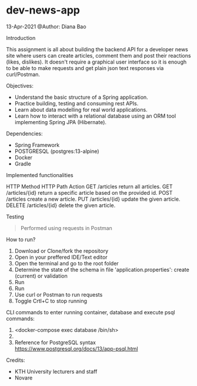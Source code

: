 # dev-news-app
13-Apr-2021
@Author: Diana Bao

Introduction

This assignment is all about building the backend API for a developer news site where users can create articles, comment them and post their reactions (likes, dislikes). It doesn't require a graphical user interface so it is enough to be able to make requests and get plain json text responses via curl/Postman.

Objectives:
- Understand the basic structure of a Spring application.
- Practice building, testing and consuming rest APIs.
- Learn about data modelling for real world applications.
- Learn how to interact with a relational database using an ORM tool implementing Spring JPA (Hibernate).

Dependencies:
- Spring Framework
- POSTGRESQL (postgres:13-alpine)
- Docker
- Gradle
 
Implemented functionalities

HTTP Method	HTTP Path	Action
GET	/articles	return all articles.
GET	/articles/{id}	return a specific article based on the provided id.
POST	/articles	create a new article.
PUT	/articles/{id}	update the given article.
DELETE	/articles/{id}	delete the given article.

Testing
> Performed using requests in Postman

How to run?
1. Download or Clone/fork the repository
2. Open in your preffered IDE/Text editor
3. Open the terminal and go to the root folder
4. Determine the state of the schema in file 'application.properties': create (current) or validation
5. Run <docker-compose up>
6. Run <gradle BootRun>
7. Use curl or Postman to run requests
8. Toggle Crtl+C to stop running

CLI commands to enter running container, database and execute psql commands:
1. <docker-compose exec database /bin/sh>
2. <psql devnews demo_user>
4. Reference for PostgreSQL syntax https://www.postgresql.org/docs/13/app-psql.html

Credits:
- KTH University lecturers and staff
- Novare

